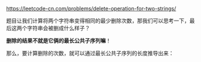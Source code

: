 https://leetcode-cn.com/problems/delete-operation-for-two-strings/

题目让我们计算将两个字符串变得相同的最少删除次数，那我们可以思考一下，最后这两个字符串会被删成什么样子？

**删除的结果不就是它俩的最长公共子序列嘛**！

那么，要计算删除的次数，就可以通过最长公共子序列的长度推导出来：